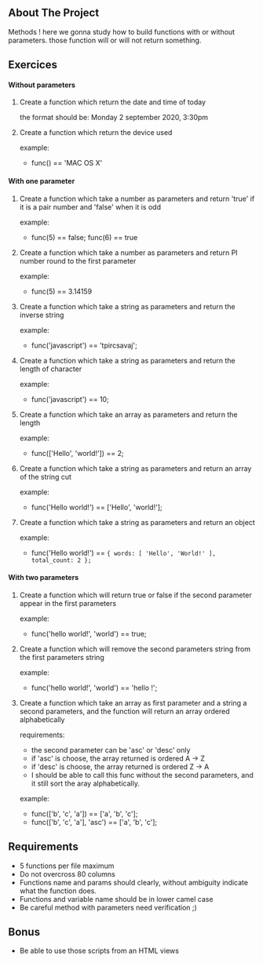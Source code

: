 
## About The Project
Methods ! here we gonna study how to build functions with or without parameters. those function will or will not return something.

## Exercices
#### Without parameters
1. Create a function which return the date and time of today

    the format should be: Monday 2 september 2020, 3:30pm

2. Create a function which return the device used

    example:
    - func() == 'MAC OS X'

#### With one parameter
1. Create a function which take a number as parameters and return 'true' if it is a pair number and 'false' when it is odd 

    example:
    - func(5) == false; func(6) == true

2. Create a function which take a number as parameters and return PI number round to the first parameter

    example:
    - func(5) == 3.14159

3. Create a function which take a string as parameters and return the inverse string

    example:
    - func('javascript') == 'tpircsavaj';

4. Create a function which take a string as parameters and return the length of character

    example:
    - func('javascript') == 10;

5. Create a function which take an array as parameters and return the length

    example:
    - func(['Hello', 'world!']) == 2;

6. Create a function which take a string as parameters and return an array of the string cut

    example:
    - func('Hello world!') == ['Hello', 'world!'];

7. Create a function which take a string as parameters and return an object

    example:
    - func('Hello world!') == 
          ```
          {
            words: [
              'Hello',
              'World!'
            ],
            total_count: 2
          };
          ```

#### With two parameters
1. Create a function which will return true or false if the second parameter appear in the first parameters

    example:
    - func('hello world!', 'world') == true;

2. Create a function which will remove the second parameters string from the first parameters string

    example:
    - func('hello world!', 'world') == 'hello !';

3. Create a function which take an array as first parameter and a string a second parameters, and the function will return an array ordered alphabetically

    requirements:
    - the second parameter can be 'asc' or 'desc' only
    - if 'asc' is choose, the array returned is ordered A -> Z
    - if 'desc' is choose, the array returned is ordered Z -> A
    - I should be able to call this func without the second parameters, and it still sort the aray alphabetically.

    example:
    - func(['b', 'c', 'a']) == ['a', 'b', 'c'];
    - func(['b', 'c', 'a'], 'asc') == ['a', 'b', 'c'];

## Requirements
- 5 functions per file maximum
- Do not overcross 80 columns
- Functions name and params should clearly, without ambiguity indicate what the function does.
- Functions and variable name should be in lower camel case
- Be careful method with parameters need verification ;)

## Bonus
- Be able to use those scripts from an HTML views